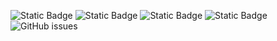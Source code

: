 ![Static Badge](https://img.shields.io/badge/blacklists-60-000000) ![Static Badge](https://img.shields.io/badge/blacklisted-2880953-cc0000) ![Static Badge](https://img.shields.io/badge/whitelisted-2242-00CC00) ![Static Badge](https://img.shields.io/badge/streaming_blacklist-28106-000000) ![GitHub issues](https://img.shields.io/github/issues/fabriziosalmi/blacklists)
